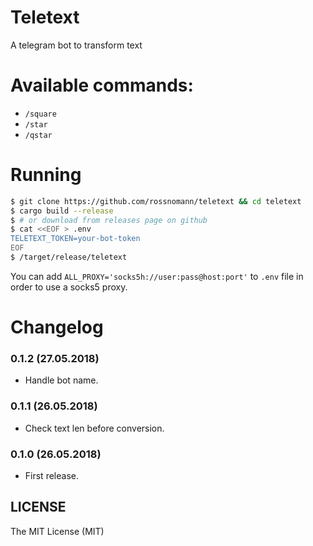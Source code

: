 # Teletext

A telegram bot to transform text

# Available commands:

 - `/square`
 - `/star`
 - `/qstar`

# Running

```sh
$ git clone https://github.com/rossnomann/teletext && cd teletext
$ cargo build --release
$ # or download from releases page on github
$ cat <<EOF > .env
TELETEXT_TOKEN=your-bot-token
EOF
$ /target/release/teletext
```

You can add `ALL_PROXY='socks5h://user:pass@host:port'`
to `.env` file in order to use a socks5 proxy.

# Changelog

### 0.1.2 (27.05.2018)

- Handle bot name.

### 0.1.1 (26.05.2018)

- Check text len before conversion.

### 0.1.0 (26.05.2018)

- First release.

## LICENSE

The MIT License (MIT)
